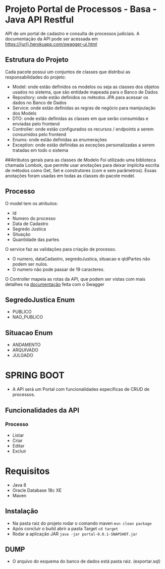 # Projeto Portal de Processos - Basa - Java API Restful

API de um portal de cadastro e consulta de processos judiciais.
A documentação da API pode ser acessada em [https://{url}.herokuapp.com/swagger-ui.html](https://{url}.herokuapp.com/swagger-ui.html)

## Estrutura do Projeto
Cada pacote possui um conjuntos de classes que distribui as responsabilidades do projeto:  
- Model: onde estão definidos os modelos ou seja as classes dos objetos usados no sistema, que são entidade mapeada para o Banco de Dados
- Repository: onde estão definidos os métodos JPA para acessar os dados no Banco de Dados
- Service: onde estão definidas as regras de negócio para manipulação dos Models
- DTO: onde estão definidas as classes em que serão consumidas e enviadas pelo frontend
- Controller: onde estão configurados os recursos / endpoints a serem consumidos pelo frontend
- Enums: onde estão definidas as enumerações
- Exception: onde estão definidas as exceções personalizadas a serem tratadas em todo o sistema

##Atributos gerais para as classes de Modelo
Foi utilizado uma biblioteca chamada Lombok, que permite usar anotações para deixar implícita escrita de métodos
como Get, Set e construtores (com e sem parâmetros). Essas anotações foram usadas em todas as classes do pacote model.

## Processo
O model tem os atributos:
- Id
- Numero do processo
- Data de Cadastro
- Segredo Justica
- Situação 
- Quantidade das partes

O service faz as validações para criação de processo.
- O numero, dataCadastro, segredoJustica, situacao e qtdPartes não podem ser nulos.
- O numero não pode passar de 19 caracteres.

O Controller mapeia as rotas da API, que podem ser vistas com mais detalhes na [documentação](https://{url}.herokuapp.com/swagger-ui.html) feita com o Swagger

## SegredoJustica Enum
- PUBLICO
- NAO_PUBLICO

## Situacao Enum
- ANDAMENTO
- ARQUIVADO
- JULGADO

# SPRING BOOT
- A API será um Portal com funcionalidades específicas de CRUD de processos.

## Funcionalidades da API
### Processo
- Listar
- Criar
- Editar
- Excluir

# Requisitos

- Java 8
- Oracle Database 18c XE
- Maven

## Instalação
- Na pasta raiz do projeto rodar o comando maven `mvn clean package`
- Após concluir o build abrir a pasta Target `cd target`
- Rodar a aplicação JAR `java -jar portal-0.0.1-SNAPSHOT.jar`

## DUMP
- O arquivo do esquema do banco de dados está pasta raiz. (exportar.sql)
